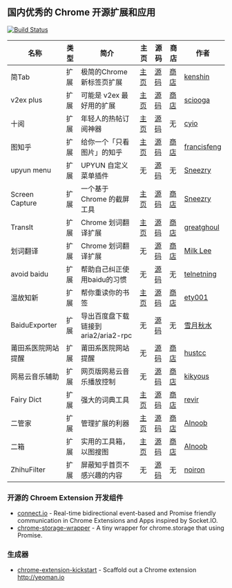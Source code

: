 ## 国内优秀的 Chrome 开源扩展和应用

[![Build Status](https://api.travis-ci.org/GDG-Xian/OpenSourceChromeApps-CN.svg)](https://travis-ci.org/GDG-Xian/OpenSourceChromeApps-CN)

名称 | 类型 | 简介 | 主页 | 源码 | 商店 | 作者
---- | ---- | ---- | ---- | ---- | ---- | ----
简Tab | 扩展 | 极简的Chrome新标签页扩展 | [主页](http://ksria.com/simptab/) | [源码](https://github.com/kenshin/simptab) | [商店](https://chrome.google.com/webstore/detail/simptab-new-tab/kbgmbmkhepchmmcnbdbclpkpegbgikjc?hl=zh-CN) | [kenshin]
v2ex plus | 扩展 | 可能是 v2ex 最好用的扩展 | [主页](http://www.v2ex.com/t/198074) | [源码](https://github.com/sciooga/v2ex-plus) | [商店](https://chrome.google.com/webstore/detail/v2ex-plus/daeclijmnojoemooblcbfeeceopnkolo) | [sciooga]
十阅 | 扩展 | 年轻人的热帖订阅神器 | [主页](https://v2ex.com/t/227208) | [源码](https://github.com/cyio/ReadX) | 无 | [cyio]
图知乎 | 扩展 | 给你一个「只看图片」的知乎 | [主页](https://v2ex.com/t/229349) | [源码](https://github.com/francisfeng/ZhihuViewer-ChromeExtension) | [商店](https://chrome.google.com/webstore/detail/%E5%9B%BE%E7%9F%A5%E4%B9%8E/knnogmobaefclhjlhniihmhagelphjkf) | [francisfeng]
upyun menu | 扩展 | UPYUN 自定义菜单插件 | 无 | [源码](https://github.com/Sneezry/upyun-custom-menu-plugin) | 无 | [Sneezry]
Screen Capture | 扩展 | 一个基于 Chrome 的截屏工具 | [主页](https://v2ex.com/t/236471) | [源码](https://github.com/Sneezry/Screen-Capture) | [商店](https://chrome.google.com/webstore/detail/screen-capture/fkmlhmfcignnfagdkfbdmfgidliknkhh) | [Sneezry]
TransIt | 扩展 | Chrome 划词翻译扩展 | [主页](http://gdgxian.org/crx-transit/) | [源码](https://github.com/GDG-Xian/crx-transit) | [商店](https://chrome.google.com/webstore/detail/transit/pfjipfdmbpbkcadkdpmacdcefoohagdc) | [greatghoul]
划词翻译 | 扩展 | Chrome 划词翻译扩展 | 无 | [源码](https://github.com/lmk123/crx-selection-translate) | [商店](https://chrome.google.com/webstore/detail/%E5%88%92%E8%AF%8D%E7%BF%BB%E8%AF%91/ikhdkkncnoglghljlkmcimlnlhkeamad) | [Milk Lee]
avoid baidu | 扩展 | 帮助自己纠正使用baidu的习惯 | 无 | [源码](https://github.com/telnetning/avoid_baidu) | 无 | [telnetning]
温故知新 | 扩展 | 帮你重读你的书签 | [主页](http://bm.to0l.cn/) | [源码](https://github.com/ety001/bookmark-extension) | [商店](https://chrome.google.com/webstore/detail/review-bookmarks/oacajkekkegmjcnccaeijghfodogjnom) | [ety001]
BaiduExporter | 扩展 | 导出百度盘下载链接到 aria2/aria2-rpc | 无 | [源码](https://github.com/acgotaku/BaiduExporter) | 无 | [雪月秋水]
莆田系医院网站提醒 | 扩展 | 莆田系医院网站提醒 | 无 | [源码](https://github.com/hustcc/PTHospital.chrome) | [商店](https://chrome.google.com/webstore/detail/%E8%8E%86%E7%94%B0%E7%B3%BB%E5%8C%BB%E9%99%A2%E7%BD%91%E7%AB%99%E6%8F%90%E9%86%92/pihadmdiehanenijehoohjnpiaofmmng) | [hustcc]
网易云音乐辅助 | 扩展 | 网页版网易云音乐播放控制 | 无 | [源码](https://github.com/kikyous/music.163.com) | [商店](https://chrome.google.com/webstore/detail/%E7%BD%91%E6%98%93%E4%BA%91%E9%9F%B3%E4%B9%90%E8%BE%85%E5%8A%A9/dmidlfboljckpijkmbmolidjimmfelho?hl=zh-CN) | [kikyous]
Fairy Dict | 扩展 | 强大的词典工具 | [主页](https://www.v2ex.com/t/312105) | [源码](https://chrome.google.com/webstore/detail/fairydict/gpdpcfgfmgkmljmhhnedefdaadgehaah) | [商店](https://chrome.google.com/webstore/detail/fairydict/gpdpcfgfmgkmljmhhnedefdaadgehaah) | [revir]
二管家 | 扩展 | 管理扩展的利器 | [主页](https://ainoob.com/project/nooboss) | [源码](https://github.com/AInoob/NooBoss) | [商店](https://chrome.google.com/webstore/detail/nooboss/aajodjghehmlpahhboidcpfjcncmcklf) | [AInoob]
二箱 | 扩展 | 实用的工具箱，以图搜图 | [主页](https://ainoob.com/project/noobox) | [源码](https://github.com/AInoob/NooBox) | [商店](https://chrome.google.com/webstore/detail/noobox/kidibbfcblfbbafhnlanccjjdehoahep) | [AInoob]
ZhihuFilter | 扩展 | 屏蔽知乎首页不感兴趣的内容 | 无 | [源码](https://github.com/noiron/ZhihuFilter) | 无 | [noiron]

### 开源的 Chroem Extension 开发组件

 * [connect.io](https://github.com/lmk123/connect.io) - Real-time bidirectional event-based and Promise friendly communication in Chrome Extensions and Apps inspired by Socket.IO.
 * [chrome-storage-wrapper](https://github.com/lmk123/chrome-storage-wrapper) - A tiny wrapper for chrome.storage that using Promise.

### 生成器

* [chrome-extension-kickstart](https://github.com/HaNdTriX/generator-chrome-extension-kickstart) - Scaffold out a Chrome extension http://yeoman.io

[sciooga]: https://github.com/sciooga
[cyio]: https://github.com/cyio
[francisfeng]: https://github.com/francisfeng
[Sneezry]: https://github.com/Sneezry
[greatghoul]: https://github.com/greatghoul
[Milk Lee]: http://www.limingkai.cn/
[kenshin]: https://github.com/Kenshin
[telnetning]: https://github.com/telnetning
[ety001]: https://github.com/ety001
[雪月秋水]: https://github.com/acgotaku
[hustcc]: https://github.com/hustcc
[kikyous]: https://github.com/kikyous
[revir]: https://github.com/revir
[AInoob]: https://github.com/AInoob
[noiron]: https://github.com/noiron/ZhihuFilter